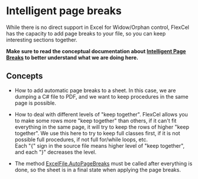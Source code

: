 # Intelligent page breaks

While there is no direct support in Excel for Widow/Orphan control,
FlexCel has the capacity to add page breaks to your file, so you can keep
interesting sections together.

**Make sure to read the conceptual documentation 
about [Intelligent Page Breaks](https://download.tmssoftware.com/flexcel/doc/net/guides/api-developer-guide.html#intelligent-page-breaks)
to better understand what we are doing here.**

## Concepts

- How to add automatic page breaks to a sheet. In this case, we are
  dumping a C\# file to PDF, and we want to keep procedures in the
  same page is possible.

- How to deal with different levels of \"keep together\". FlexCel
  allows you to make some rows more \"keep together\" than others,
  if it can\'t fit everything in the same page, it will try to keep
  the rows of higher \"keep together\". We use this here to try to
  keep full classes first, if it is not possible full procedures, if
  not full for/while loops, etc.\
  Each \"{\" sign in the source file means higher level of \"keep
  together\", and each \"}\" decreases the level.

- The method [ExcelFile.AutoPageBreaks](https://download.tmssoftware.com/flexcel/doc/net/api/FlexCel.Core/ExcelFile/AutoPageBreaks.html) must be called after everything is
  done, so the sheet is in a final state when applying the page
  breaks.
